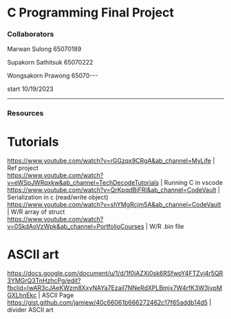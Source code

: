 # C Programming Final Project
### Collaborators
 Marwan Sulong 65070189
 
 Supakorn Sathitsuk 65070222
 
 Wongsakorn Prawong 65070---

 start 10/19/2023

____________________________________________________________________________________________________________

### Resources
# Tutorials
https://www.youtube.com/watch?v=rGGzqx9CRgA&ab_channel=MyLife | Ref project<br>
https://www.youtube.com/watch?v=eWSpJWRqxkw&ab_channel=TechDecodeTutorials | Running C in vscode <br>
https://www.youtube.com/watch?v=QrKpqdBiFRI&ab_channel=CodeVault | Serialization in c (read/write object) <br>
https://www.youtube.com/watch?v=shYMgRcjm5A&ab_channel=CodeVault | W/R array of struct <br>
https://www.youtube.com/watch?v=0SkdAoVzWpk&ab_channel=PortfolioCourses | W/R .bin file

# ASCII art
https://docs.google.com/document/u/1/d/1f0jAZXi0sk6RSfwoY4FTZvj4r5QR3YMGrQ3TnHzhcPg/edit?fbclid=IwAR3cJAeKWzm8XxyNAYa7Ezail7NNeRdXPLBmjx7W4rfK3W3jvpMGXLhnEkc | ASCII Page
https://gist.github.com/jamiew/40c66061b666272462c17f65addb14d5 | divider ASCII art

 
 

